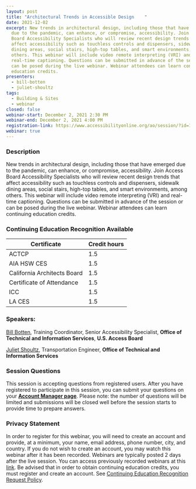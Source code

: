 ```yaml
---
layout: post
title: "Architectural Trends in Accessible Design    "
date: 2021-12-02
excerpt: New trends in architectural design, including those that have emerged
  due to the pandemic, can enhance, or compromise, accessibility. Join Access
  Board Accessibility Specialists who will review recent design trends that
  affect accessibility such as touchless controls and dispensers, sidewalk
  dining areas, social stairs, high-top tables, and smart environments, among
  others. This webinar will include video remote interpreting (VRI) and
  real-time captioning. Questions can be submitted in advance of the session or
  can be posed during the live webinar. Webinar attendees can learn continuing
  education credits.
presenters:
  - bill-botten
  - juliet-shoultz
tags:
  - Building & Sites
  - webinar
closed: false
webinar-start: December 2, 2021 2:30 PM
webinar-end: December 2, 2021 4:00 PM
registration-link: https://www.accessibilityonline.org/ao/session/?id=110980
webinar: true
---
```

### Description

New trends in architectural design, including those that have emerged due to the pandemic, can enhance, or compromise, accessibility. Join Access Board Accessibility Specialists who will review recent design trends that affect accessibility such as touchless controls and dispensers, sidewalk dining areas, social stairs, high-top tables, and smart environments, among others. This webinar will include video remote interpreting (VRI) and real-time captioning. Questions can be submitted in advance of the session or can be posed during the live webinar. Webinar attendees can learn continuing education credits.

### Continuing Education Recognition Available

| **Certificate**             | **Credit hours** |
| --------------------------- | ---------------- |
| ACTCP                       | 1.5              |
| AIA HSW CES                 | 1.5              |
| California Architects Board | 1.5              |
| Certificate of Attendance   | 1.5              |
| ICC                         | 1.5              |
| LA CES                      | 1.5              |

### Speakers:

[Bill Botten](https://www.accessibilityonline.org/ao/speakers/10008/?ret=speakers), Training Coordinator, Senior Accessibility Specialist, **Office of Technical and Information Services**, **U.S. Access Board**

[](https://www.accessibilityonline.org/ao/speakers/10627/?ret=speakers)[Juliet Shoultz](https://www.accessibilityonline.org/ao/speakers/10627/?ret=speakers), Transportation Engineer, **Office of Technical and Information Services**

### Session Questions

This session is accepting questions from registered users. After you have registered to participate in this session, you can submit your questions on your **[Account Manager page](https://www.accessibilityonline.org/ao/accountManager)**. Please note: the number of questions will be limited and submissions will be closed well before the session starts to provide time to prepare answers.

### Privacy Statement

In order to register for this webinar, you will need to create an account and provide, at a minimum, your name, email address, phone number, city, and country. If you do not wish to create an account, you may watch this webinar after it has been recorded. Webinars are typically posted 2 days after the live session. You can access previously recorded webinars at this [link](https://www.accessibilityonline.org/ao/archives/). Be advised that in order to obtain continuing education credits, you must register and create an account. See [Continuing Education Recognition Request Policy](https://www.accessibilityonline.org/continuing-education/CEUDetails.aspx).
